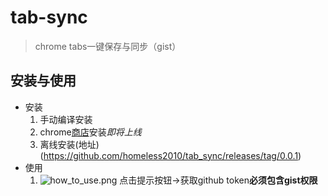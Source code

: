 # tab-sync

> chrome tabs一键保存与同步（gist）

## 安装与使用
- 安装
  1. 手动编译安装
  2. chrome[商店](https://chrome.google.com/webstore?utm_source=chrome-ntp-icon)安装*即将上线*
  3. 离线安装(地址)(https://github.com/homeless2010/tab_sync/releases/tag/0.0.1)
- 使用  
  1. ![how_to_use.png](http://ww1.sinaimg.cn/large/a411b231ly1gelch6vujnj20w00i0q30.jpg)
  点击提示按钮->获取github token**必须包含gist权限**

